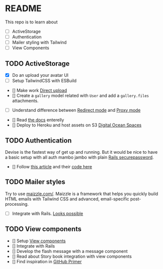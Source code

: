 # README
This repo is to learn about
- [ ] ActiveStorage
- [ ] Authentication
- [ ] Mailer styling with Tailwind
- [ ] View Components

## TODO ActiveStorage
- [x] Do an upload your avatar UI
- [ ] Setup TailwindCSS with ESBuild
- [] Make work [Direct upload](https://edgeguides.rubyonrails.org/active_storage_overview.html#direct-uploads)
- [] Create a `gallery` model related with `User` and add a `gallery.files` attachments.
- [ ] Understand difference between [Redirect mode](https://edgeguides.rubyonrails.org/active_storage_overview.html#redirect-mode) and [Proxy mode](https://edgeguides.rubyonrails.org/active_storage_overview.html#proxy-mode)
- [] Read [the docs](https://edgeguides.rubyonrails.org/active_storage_overview.html) enterelly
- [] Deploy to Heroku and host assets on S3 [Digital Ocean Spaces](https://docs.digitalocean.com/products/spaces/)

## TODO Authentication
Devise is the fastest way of get up and running. But it would be nice to have a basic setup
with all auth mambo jambo with plain [Rails securepassword](https://guides.rubyonrails.org/active_model_basics.html#securepassword).
- [] Follow [this article](https://www.section.io/engineering-education/how-to-setup-user-authentication-from-scratch-with-rails-6/)
     and their [code here](https://github.com/Njunu-sk/Rails-Authentication)

## TODO Mailer styles
Try to use [maizzle.com/](https://maizzle.com/). Maizzle is a framework that helps you quickly build HTML emails with
Tailwind CSS and advanced, email-specific post-processing.
- [ ] Integrate with Rails. [Looks possible](https://github.com/maizzle/framework/issues/346)

## TODO View components
- [] Setup [View components](https://github.com/github/view_component)
- [] Integrate with Rails
- [] Develop the flash message with a message component
- [] Read about Story book integration with view components
- [] Find inspiration in [GitHub Primer](https://github.com/primer/view_components)
